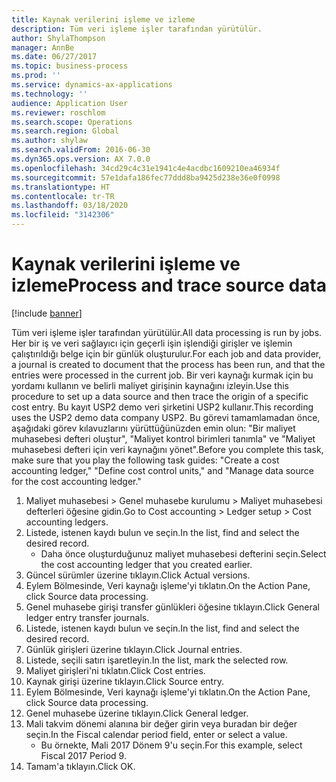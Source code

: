 ```yaml
---
title: Kaynak verilerini işleme ve izleme
description: Tüm veri işleme işler tarafından yürütülür.
author: ShylaThompson
manager: AnnBe
ms.date: 06/27/2017
ms.topic: business-process
ms.prod: ''
ms.service: dynamics-ax-applications
ms.technology: ''
audience: Application User
ms.reviewer: roschlom
ms.search.scope: Operations
ms.search.region: Global
ms.author: shylaw
ms.search.validFrom: 2016-06-30
ms.dyn365.ops.version: AX 7.0.0
ms.openlocfilehash: 34cd29c4c31e1941c4e4acdbc1609210ea46934f
ms.sourcegitcommit: 57e1dafa186fec77ddd8ba9425d238e36e0f0998
ms.translationtype: HT
ms.contentlocale: tr-TR
ms.lasthandoff: 03/18/2020
ms.locfileid: "3142306"
---
```

# <a name="process-and-trace-source-data"></a><span data-ttu-id="a0e56-103">Kaynak verilerini işleme ve izleme</span><span class="sxs-lookup"><span data-stu-id="a0e56-103">Process and trace source data</span></span>

[!include [banner](../../includes/banner.md)]

<span data-ttu-id="a0e56-104">Tüm veri işleme işler tarafından yürütülür.</span><span class="sxs-lookup"><span data-stu-id="a0e56-104">All data processing is run by jobs.</span></span> <span data-ttu-id="a0e56-105">Her bir iş ve veri sağlayıcı için geçerli işin işlendiği girişler ve işlemin çalıştırıldığı belge için bir günlük oluşturulur.</span><span class="sxs-lookup"><span data-stu-id="a0e56-105">For each job and data provider, a journal is created to document that the process has been run, and that the entries were processed in the current job.</span></span> <span data-ttu-id="a0e56-106">Bir veri kaynağı kurmak için bu yordamı kullanın ve belirli maliyet girişinin kaynağını izleyin.</span><span class="sxs-lookup"><span data-stu-id="a0e56-106">Use this procedure to set up a data source and then  trace the origin of a specific cost entry.</span></span> <span data-ttu-id="a0e56-107">Bu kayıt USP2 demo veri şirketini USP2 kullanır.</span><span class="sxs-lookup"><span data-stu-id="a0e56-107">This recording uses the USP2 demo data company USP2.</span></span> <span data-ttu-id="a0e56-108">Bu görevi tamamlamadan önce, aşağıdaki görev kılavuzlarını yürüttüğünüzden emin olun: "Bir maliyet muhasebesi defteri oluştur", "Maliyet kontrol birimleri tanımla" ve "Maliyet muhasebesi defteri için veri kaynağını yönet".</span><span class="sxs-lookup"><span data-stu-id="a0e56-108">Before you complete this task, make sure that you play the following task guides: "Create a cost accounting ledger," "Define cost control units," and "Manage data source for the cost accounting ledger."</span></span>

1. <span data-ttu-id="a0e56-109">Maliyet muhasebesi > Genel muhasebe kurulumu > Maliyet muhasebesi defterleri öğesine gidin.</span><span class="sxs-lookup"><span data-stu-id="a0e56-109">Go to Cost accounting > Ledger setup > Cost accounting ledgers.</span></span>
2. <span data-ttu-id="a0e56-110">Listede, istenen kaydı bulun ve seçin.</span><span class="sxs-lookup"><span data-stu-id="a0e56-110">In the list, find and select the desired record.</span></span>
    * <span data-ttu-id="a0e56-111">Daha önce oluşturduğunuz maliyet muhasebesi defterini seçin.</span><span class="sxs-lookup"><span data-stu-id="a0e56-111">Select the cost accounting ledger that you created earlier.</span></span>  
3. <span data-ttu-id="a0e56-112">Güncel sürümler üzerine tıklayın.</span><span class="sxs-lookup"><span data-stu-id="a0e56-112">Click Actual versions.</span></span>
4. <span data-ttu-id="a0e56-113">Eylem Bölmesinde, Veri kaynağı işleme'yi tıklatın.</span><span class="sxs-lookup"><span data-stu-id="a0e56-113">On the Action Pane, click Source data processing.</span></span>
5. <span data-ttu-id="a0e56-114">Genel muhasebe girişi transfer günlükleri öğesine tıklayın.</span><span class="sxs-lookup"><span data-stu-id="a0e56-114">Click General ledger entry transfer journals.</span></span>
6. <span data-ttu-id="a0e56-115">Listede, istenen kaydı bulun ve seçin.</span><span class="sxs-lookup"><span data-stu-id="a0e56-115">In the list, find and select the desired record.</span></span>
7. <span data-ttu-id="a0e56-116">Günlük girişleri üzerine tıklayın.</span><span class="sxs-lookup"><span data-stu-id="a0e56-116">Click Journal entries.</span></span>
8. <span data-ttu-id="a0e56-117">Listede, seçili satırı işaretleyin.</span><span class="sxs-lookup"><span data-stu-id="a0e56-117">In the list, mark the selected row.</span></span>
9. <span data-ttu-id="a0e56-118">Maliyet girişleri'ni tıklatın.</span><span class="sxs-lookup"><span data-stu-id="a0e56-118">Click Cost entries.</span></span>
10. <span data-ttu-id="a0e56-119">Kaynak girişi üzerine tıklayın.</span><span class="sxs-lookup"><span data-stu-id="a0e56-119">Click Source entry.</span></span>
11. <span data-ttu-id="a0e56-120">Eylem Bölmesinde, Veri kaynağı işleme'yi tıklatın.</span><span class="sxs-lookup"><span data-stu-id="a0e56-120">On the Action Pane, click Source data processing.</span></span>
12. <span data-ttu-id="a0e56-121">Genel muhasebe üzerine tıklayın.</span><span class="sxs-lookup"><span data-stu-id="a0e56-121">Click General ledger.</span></span>
13. <span data-ttu-id="a0e56-122">Mali takvim dönemi alanına bir değer girin veya buradan bir değer seçin.</span><span class="sxs-lookup"><span data-stu-id="a0e56-122">In the Fiscal calendar period field, enter or select a value.</span></span>
    * <span data-ttu-id="a0e56-123">Bu örnekte, Mali 2017 Dönem 9'u seçin.</span><span class="sxs-lookup"><span data-stu-id="a0e56-123">For this example, select Fiscal 2017 Period 9.</span></span>  
14. <span data-ttu-id="a0e56-124">Tamam'a tıklayın.</span><span class="sxs-lookup"><span data-stu-id="a0e56-124">Click OK.</span></span>

